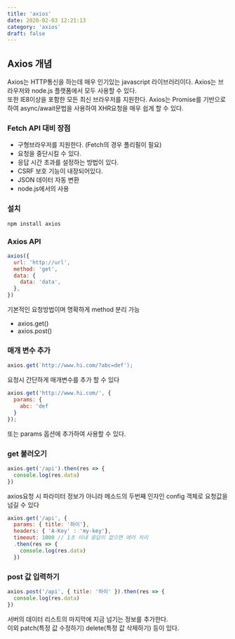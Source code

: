 ```yaml
---
title: 'axios'
date: 2020-02-03 12:21:13
category: 'axios'
draft: false
---
```


## Axios 개념

Axios는 HTTP통신을 하는데 매우 인기있는 javascript 라이브러리이다. Axios는 브라우저와 node.js 플랫폼에서 모두 사용할 수 있다.  
또한 IE8이상을 포함한 모든 최신 브라우저를 지원한다.
Axios는 Promise를 기반으로 하여 async/await문법을 사용하여 XHR요청을 매우 쉽게 할 수 있다.

### Fetch API 대비 장점

- 구형브라우저를 지원한다. (Fetch의 경우 폴리필이 필요)
- 요청을 중단시킬 수 있다.
- 응답 시간 초과를 설정하는 방법이 있다.
- CSRF 보호 기능이 내장되어있다.
- JSON 데이터 자동 변환
- node.js에서의 사용

### 설치

```
npm install axios
```

### Axios API

```js
axios({
  url: 'http://url',
  method: 'get',
  data: {
    data: 'data',
  },
})
```

기본적인 요청방법이며 명확하게 method 분리 가능

- axios.get()
- axios.post()

### 매개 변수 추가

```js
axios.get(`http://www.hi.com/?abc=def');
```

요청시 간단하게 매개변수를 추가 할 수 있다

```js
axios.get('http://www.hi.com/', {
  params: {
    abc: 'def
  }
});
```

또는 params 옵션에 추가하여 사용할 수 있다.

### get 불러오기

```js
axios.get('/api').then(res => {
  console.log(res.data)
})
```

axios요청 시 파라미터 정보가 아니라 메소드의 두번째 인자인 config 객체로 요청값을 넘길 수 있다

```js
axios.get('/api', {
  params: { title: '하이'},
  headers: { 'A-Key' : 'my-key'},
  timeout: 1000 // 1초 이내 응답이 없으면 에러 처리
  .then(res => {
    console.log(res.data)
  })

```

### post 값 입력하기

```js
axios.post('/api', { title: '하이' }).then(res => {
  console.log(res.data)
})
```

서버의 데이터 리스트의 마지막에 지금 넘기는 정보를 추가한다.  
이외 patch(특정 값 수정하기) delete(특정 값 삭제하기) 등이 있다.
